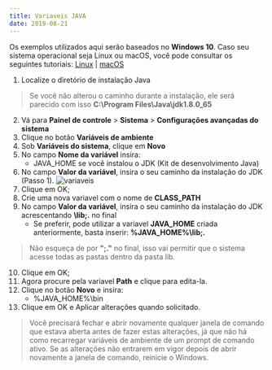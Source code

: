 ```yaml
---
title: Variaveis JAVA
date: 2019-08-21
---
```


Os exemplos utilizados aqui serão baseados no **Windows 10**.   Caso seu sistema operacional seja Linux ou macOS, você pode consultar os seguintes tutoriais: [Linux](https://docs.rocketseat.dev/ambiente-react-native/android/linux#configurando-sdk-do-android-no-linux) | [macOS](https://docs.rocketseat.dev/ambiente-react-native/android/macos#configurando-sdk-do-android-no-macos)

1. Localize o diretório de instalação Java
>Se você não alterou o caminho durante a instalação, ele será parecido com isso **__C:\Program Files\Java\jdk1.8.0_65__**
2. Vá para **Painel de controle** > **Sistema** > **Configurações avançadas do sistema**
3. Clique no botão **Variáveis de ambiente**
4. Sob **Variáveis do sistema**, clique em **Novo**
5. No campo **Nome da variável** insira:
   * JAVA_HOME se você instalou o JDK (Kit de desenvolvimento Java)
6. No campo **Valor da variável**, insira o seu caminho da instalação do JDK (Passo 1). 
![variaveis](https://confluence.atlassian.com/confbr1/files/933709538/933709842/1/1489011355129/JAVA_HOME.png)
7. Clique em OK;
8. Crie uma nova variavel com o nome de **CLASS_PATH**
9. No campo **Valor da variável**, insira o seu caminho da instalação do JDK acrescentando **\lib;.** no final
   * Se preferir, pode utilizar a variavel **JAVA_HOME** criada anteriormente, basta inserir: **__%JAVA_HOME%\lib;.__** 
> Não esqueça de por **";."** no final, isso vai permitir que o sistema acesse todas as pastas dentro da pasta lib.
10. Clique em OK;
11. Agora procure pela variavel **Path** e clique para edita-la.
12. Clique no botão **Novo** e insira:
    * %JAVA_HOME%\bin
8. Clique em OK e Aplicar alterações quando solicitado.

>Você precisará fechar e abrir novamente qualquer janela de comando que estava aberta antes de fazer estas alterações, já que não há como recarregar variáveis de ambiente de um prompt de comando ativo. Se as alterações não entrarem em vigor depois de abrir novamente a janela de comando, reinicie o Windows.